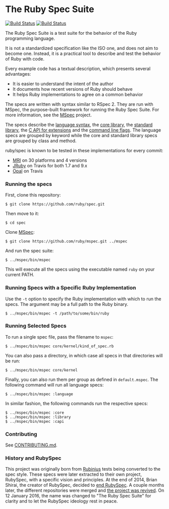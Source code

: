 # The Ruby Spec Suite

[![Build Status](https://travis-ci.org/ruby/spec.svg)](https://travis-ci.org/ruby/spec)
[![Build Status](https://ci.appveyor.com/api/projects/status/1gs6f399320o44b1?svg=true)](https://ci.appveyor.com/project/eregon/spec-x948i)

The Ruby Spec Suite is a test suite for the behavior of the Ruby programming language.

It is not a standardized specification like the ISO one, and does not aim to become one.
Instead, it is a practical tool to describe and test the behavior of Ruby with code.

Every example code has a textual description, which presents several advantages:

* It is easier to understand the intent of the author
* It documents how recent versions of Ruby should behave
* It helps Ruby implementations to agree on a common behavior

The specs are written with syntax similar to RSpec 2.
They are run with MSpec, the purpose-built framework for running the Ruby Spec Suite.
For more information, see the [MSpec](http://github.com/ruby/mspec) project.

The specs describe the [language syntax](language/), the [core library](core/), the [standard library](library/), the [C API for extensions](optional/capi) and the [command line flags](command_line/).
The language specs are grouped by keyword while the core and standard library specs are grouped by class and method.

ruby/spec is known to be tested in these implementations for every commit:
* [MRI](http://rubyci.org/) on 30 platforms and 4 versions
* [JRuby](https://github.com/jruby/jruby/tree/master/spec/ruby) on Travis for both 1.7 and 9.x
* [Opal](https://github.com/opal/opal/tree/master/spec) on Travis

### Running the specs

First, clone this repository:

    $ git clone https://github.com/ruby/spec.git

Then move to it:

    $ cd spec

Clone [MSpec](http://github.com/ruby/mspec):

    $ git clone https://github.com/ruby/mspec.git ../mspec

And run the spec suite:

    $ ../mspec/bin/mspec

This will execute all the specs using the executable named `ruby` on your current PATH.

### Running Specs with a Specific Ruby Implementation

Use the `-t` option to specify the Ruby implementation with which to run the specs.
The argument may be a full path to the Ruby binary.

    $ ../mspec/bin/mspec -t /path/to/some/bin/ruby

### Running Selected Specs

To run a single spec file, pass the filename to `mspec`:

    $ ../mspec/bin/mspec core/kernel/kind_of_spec.rb

You can also pass a directory, in which case all specs in that directories will be run:

    $ ../mspec/bin/mspec core/kernel

Finally, you can also run them per group as defined in `default.mspec`.
The following command will run all language specs:

    $ ../mspec/bin/mspec :language

In similar fashion, the following commands run the respective specs:

    $ ../mspec/bin/mspec :core
    $ ../mspec/bin/mspec :library
    $ ../mspec/bin/mspec :capi

### Contributing

See [CONTRIBUTING.md](https://github.com/ruby/spec/blob/master/CONTRIBUTING.md).

### History and RubySpec

This project was originally born from [Rubinius](https://github.com/rubinius/rubinius) tests being converted to the spec style.
These specs were later extracted to their own project, RubySpec, with a specific vision and principles.
At the end of 2014, Brian Shirai, the creator of RubySpec, decided to [end RubySpec](http://rubinius.com/2014/12/31/matz-s-ruby-developers-don-t-use-rubyspec/).
A couple months later, the different repositories were merged and [the project was revived](http://eregon.github.io/rubyspec/2015/07/29/rubyspec-is-reborn.html).
On 12 January 2016, the name was changed to "The Ruby Spec Suite" for clarity and to let the RubySpec ideology rest in peace.
